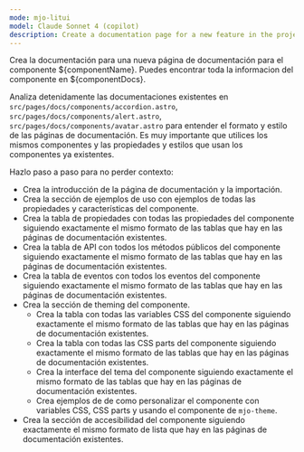 ```yaml
---
mode: mjo-litui
model: Claude Sonnet 4 (copilot)
description: Create a documentation page for a new feature in the project.
---
```


Crea la documentación para una nueva página de documentación para el componente ${componentName}. Puedes encontrar toda la informacion del componente en ${componentDocs}.

Analiza detenidamente las documentaciones existentes en `src/pages/docs/components/accordion.astro`, `src/pages/docs/components/alert.astro`, `src/pages/docs/components/avatar.astro` para entender el formato y estilo de las páginas de documentación. Es muy importante que utilices los mismos componentes y las propiedades y estilos que usan los componentes ya existentes.

Hazlo paso a paso para no perder contexto:
- Crea la introducción de la página de documentación y la importación.
- Crea la sección de ejemplos de uso con ejemplos de todas las propiedades y características del componente.
- Crea la tabla de propiedades con todas las propiedades del componente siguiendo exactamente el mismo formato de las tablas que hay en las páginas de documentación existentes.
- Crea la tabla de API con todos los métodos públicos del componente siguiendo exactamente el mismo formato de las tablas que hay en las páginas de documentación existentes.
- Crea la tabla de eventos con todos los eventos del componente siguiendo exactamente el mismo formato de las tablas que hay en las páginas de documentación existentes.
- Crea la sección de theming del componente.
    - Crea la tabla con todas las variables CSS del componente siguiendo exactamente el mismo formato de las tablas que hay en las páginas de documentación existentes.
    - Crea la tabla con todas las CSS parts del componente siguiendo exactamente el mismo formato de las tablas que hay en las páginas de documentación existentes.
    - Crea la interface del tema del componente siguiendo exactamente el mismo formato de las tablas que hay en las páginas de documentación existentes.
    - Crea ejemplos de de como personalizar el componente con variables CSS, CSS parts y usando el componente de `mjo-theme`.
- Crea la sección de accesibilidad del componente siguiendo exactamente el mismo formato de lista que hay en las páginas de documentación existentes.
